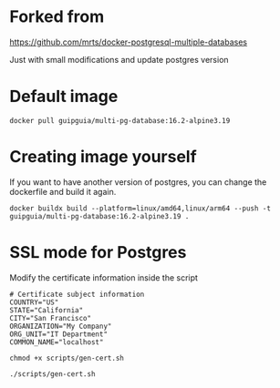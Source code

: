 # Forked from

https://github.com/mrts/docker-postgresql-multiple-databases

Just with small modifications and update postgres version

# Default image

```
docker pull guipguia/multi-pg-database:16.2-alpine3.19
```

# Creating image yourself

If you want to have another version of postgres, you can change the dockerfile and build it again.

```Use buildx to build it for different platforms
docker buildx build --platform=linux/amd64,linux/arm64 --push -t guipguia/multi-pg-database:16.2-alpine3.19 .
```

# SSL mode for Postgres

Modify the certificate information inside the script

```
# Certificate subject information
COUNTRY="US"
STATE="California"
CITY="San Francisco"
ORGANIZATION="My Company"
ORG_UNIT="IT Department"
COMMON_NAME="localhost"
```

```Allow script to execute
chmod +x scripts/gen-cert.sh
```

```Run script
./scripts/gen-cert.sh
```
